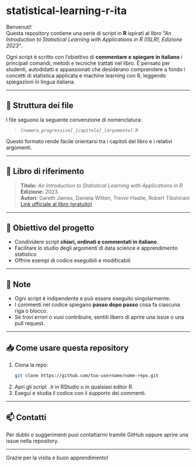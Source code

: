 # statistical-learning-r-ita

Benvenuti!  
Questa repository contiene una serie di script in **R** ispirati al libro *"An Introduction to Statistical Learning with Applications in R (ISLR), Edizione 2023"*.

Ogni script è scritto con l’obiettivo di **commentare e spiegare in italiano** i principali comandi, metodi e tecniche trattati nel libro. È pensato per studenti, autodidatti e appassionati che desiderano comprendere a fondo i concetti di statistica applicata e machine learning con R, leggendo spiegazioni in lingua italiana.

---

## 📂 Struttura dei file

I file seguono la seguente convenzione di nomenclatura:


> *`[numero_progressivo]_[capitolo]_[argomento].R`*


Questo formato rende facile orientarsi tra i capitoli del libro e i relativi argomenti.

---

## 📘 Libro di riferimento

> **Titolo:** *An Introduction to Statistical Learning with Applications in R*  
> **Edizione:** 2023  
> **Autori:** Gareth James, Daniela Witten, Trevor Hastie, Robert Tibshirani  
> [Link ufficiale al libro (gratuito)](https://www.statlearning.com/)

---

## 🧠 Obiettivo del progetto

- Condividere script **chiari, ordinati e commentati in italiano**
- Facilitare lo studio degli argomenti di data science e apprendimento statistico
- Offrire esempi di codice eseguibili e modificabili

---

## 📌 Note

- Ogni script è indipendente e può essere eseguito singolarmente.
- I commenti nel codice spiegano **passo dopo passo** cosa fa ciascuna riga o blocco.
- Se trovi errori o vuoi contribuire, sentiti libero di aprire una issue o una pull request.

---

## 📥 Come usare questa repository

1. Clona la repo:
    ```bash
    git clone https://github.com/tuo-username/nome-repo.git
    ```
2. Apri gli script `.R` in RStudio o in qualsiasi editor R.
3. Esegui e studia il codice con il supporto dei commenti.

---

## 📫 Contatti

Per dubbi o suggerimenti puoi contattarmi tramite GitHub oppure aprire una issue nella repository.

---

Grazie per la visita e buon apprendimento!

